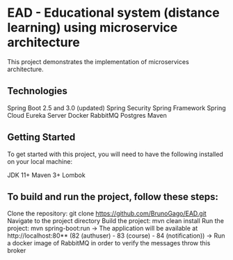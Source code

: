 # EAD - Educational system (distance learning) using microservice architecture

This project demonstrates the implementation of microservices architecture. 

## Technologies
Spring Boot 2.5 and 3.0 (updated)
Spring Security
Spring Framework
Spring Cloud
Eureka Server
Docker
RabbitMQ
Postgres
Maven

## Getting Started
To get started with this project, you will need to have the following installed on your local machine:

JDK 11+
Maven 3+
Lombok


## To build and run the project, follow these steps:

Clone the repository: git clone https://github.com/BrunoGago/EAD.git
Navigate to the project directory
Build the project: mvn clean install
Run the project: mvn spring-boot:run
-> The application will be available at http://localhost:80** (82 (authuser) - 83 (course) - 84 (notification))
-> Run a docker image of RabbitMQ in order to verify the messages throw this broker
